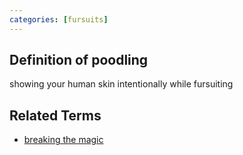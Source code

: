 ```yaml
---
categories: [fursuits]
---
```


## Definition of poodling

showing your human skin intentionally while fursuiting

## Related Terms

- [breaking the magic](./breaking%20the%20magic)

